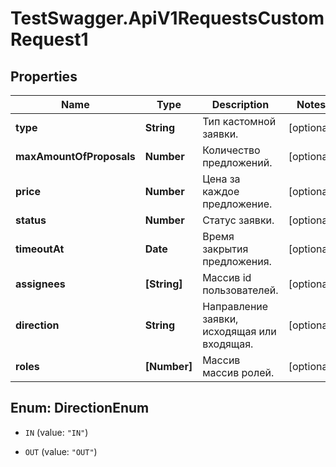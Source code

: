 # TestSwagger.ApiV1RequestsCustomRequest1

## Properties

Name | Type | Description | Notes
------------ | ------------- | ------------- | -------------
**type** | **String** | Тип кастомной заявки. | [optional] 
**maxAmountOfProposals** | **Number** | Количество предложений. | [optional] 
**price** | **Number** | Цена за каждое предложение. | [optional] 
**status** | **Number** | Статус заявки. | [optional] 
**timeoutAt** | **Date** | Время закрытия предложения. | [optional] 
**assignees** | **[String]** | Массив id пользователей. | [optional] 
**direction** | **String** | Направление заявки, исходящая или входящая. | [optional] 
**roles** | **[Number]** | Массив массив ролей. | [optional] 



## Enum: DirectionEnum


* `IN` (value: `"IN"`)

* `OUT` (value: `"OUT"`)




